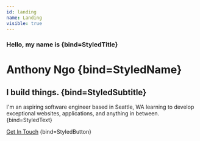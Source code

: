 ```yaml
---
id: landing
name: Landing
visible: true
---
```


### Hello, my name is {bind=StyledTitle}

# Anthony Ngo {bind=StyledName}

## I build things. {bind=StyledSubtitle}

I'm an aspiring software engineer based in Seattle, WA learning to develop exceptional websites, applications, and anything in between. {bind=StyledText}

[Get In Touch](mailto:ngo.anthony.me@gmail.com) {bind=StyledButton}
